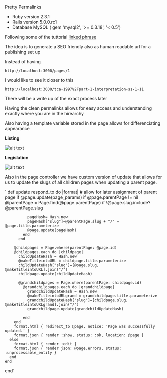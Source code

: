 Pretty Permalinks

* Ruby version
	2.3.1
* Rails version
	5.0.0.rc1
* Database
	MySQL ( gem 'mysql2', '>= 0.3.18', '< 0.5')

Following some of the tuttorial [linked phrase](http://blog.teamtreehouse.com/creating-vanity-urls-in-rails)

The idea is to generate a SEO friendly also as human readable url for a publishing set up

Instead of having 

`http://localhost:3000/pages/1` 

I would like to see it closer to this

`http://localhost:3000/tca-1997%2Fpart-1-interpretation-ss-1-11`

There will be a write up of the exact process later

Having the clean permalinks allows for easy access and understanding exactly where you are in the hirearchy

Also having a template variable stored in the page allows for differenciating appearance 

**Listing**

![alt text](http://res.cloudinary.com/dp20nga5l/image/upload/v1464089853/Screenshot_2016-05-24_12.36.40_qobezn.png "Listing layout view")

**Legislation**

![alt text](http://res.cloudinary.com/dp20nga5l/image/upload/v1464090019/Screenshot_2016-05-24_12.40.06_xeupjv.png "Legislation layout view")

Also in the page controller we have custom version of update that allows for us to update the slugs of all children pages when updating a parent page.

` def update
    respond_to do |format|
      # allow for later assignment of parent page
      if @page.update(page_params)
        if @page.parentPage != nil
          @parentPage = Page.find(@page.parentPage)
          if !@page.slug.include? @parentPage.slug
              
              pageHash= Hash.new
              pageHash["slug"]=@parentPage.slug + "/" + @page.title.parameterize
              @page.update(pageHash)
            end
          end

        @childpages = Page.where(parentPage: @page.id)
        @childpages.each do |childpage|
          childUpdateHash = Hash.new
          @makeTitleintoURL = childpage.title.parameterize
          childUpdateHash["slug"]=[@page.slug, @makeTitleintoURL].join("/")
          childpage.update(childUpdateHash)

          @grandchildpages = Page.where(parentPage: childpage.id)
            @grandchildpages.each do |grandchildpage|
              grandchildUpdateHash = Hash.new
              @makeTitleintoURLgrand = grandchildpage.title.parameterize
              grandchildUpdateHash["slug"]=[childpage.slug, @makeTitleintoURLgrand].join("/")
              grandchildpage.update(grandchildUpdateHash)

            end
        end
        format.html { redirect_to @page, notice: 'Page was successfully updated.' }
        format.json { render :show, status: :ok, location: @page }
      else
        format.html { render :edit }
        format.json { render json: @page.errors, status: :unprocessable_entity }
      end
    end
  end` 
